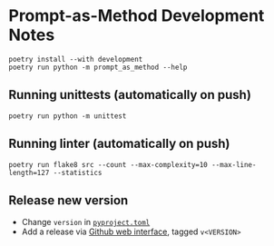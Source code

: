 # Prompt-as-Method Development Notes

```shell
poetry install --with development
poetry run python -m prompt_as_method --help
```

## Running unittests (automatically on push)

```shell
poetry run python -m unittest
```

## Running linter (automatically on push)

```shell
poetry run flake8 src --count --max-complexity=10 --max-line-length=127 --statistics
```

## Release new version

- Change `version` in [`pyproject.toml`](../pyproject.toml)
- Add a release via [Github web interface](https://github.com/GESIS-Methods-Hub/prompt-as-method/releases/new), tagged `v<VERSION>`
